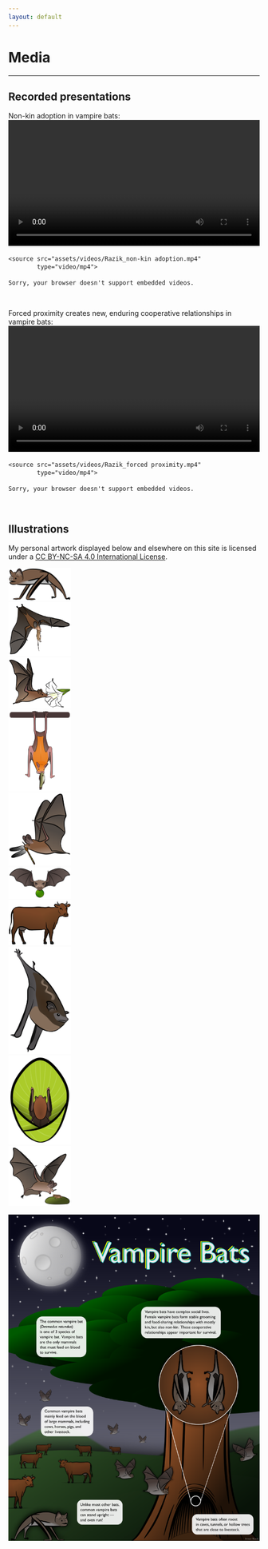 ```yaml
---
layout: default
---
```

# Media
---

## Recorded presentations
Non-kin adoption in vampire bats: <br/>
<video controls width="100%">

    <source src="assets/videos/Razik_non-kin adoption.mp4"
            type="video/mp4">

    Sorry, your browser doesn't support embedded videos.
</video> <br/>


Forced proximity creates new, enduring cooperative relationships in vampire bats: <br/>
<video controls width="100%">

    <source src="assets/videos/Razik_forced proximity.mp4"
            type="video/mp4">

    Sorry, your browser doesn't support embedded videos.
</video> <br/>


## Illustrations
My personal artwork displayed below and elsewhere on this site is licensed under a [CC BY-NC-SA 4.0 International License](https://creativecommons.org/licenses/by-nc-sa/4.0/). <br/>

<div class=”outer-block”>
	<div class="items"><img src="/assets/illustrations/vampireterrestrial_color_offset.png" width="25%"></div>
	<div class="items"><img src="/assets/illustrations/vampyrumoffset.png" width="25%"></div>
	<div class="items"><img src="/assets/illustrations/glossophagaoffset.png" width="25%"></div>
    <div class="items"><img src="/assets/illustrations/noctiliooffset.png" width="25%"></div>
    <div class="items"><img src="/assets/illustrations/micronycterisoffset.png" width="25%"></div>
    <div class="items"><img src="/assets/illustrations/ajoffset.png" width="25%"></div>
    <div class="items"><img src="/assets/illustrations/cow_v02_color_offset.png" width="25%"></div>
    <div class="items"><img src="/assets/illustrations/saccopteryxoffset.png" width="25%"></div>
    <div class="items"><img src="/assets/illustrations/spixoffset.png" width="25%"></div>
    <div class="items"><img src="/assets/illustrations/trachops_sticker_offset.png" width="25%"></div>
</div>

<p align="center"><img src="/assets/illustrations/vamp_infographic_letter.png" width="100%"></p>


